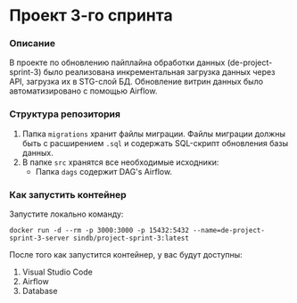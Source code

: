 # Проект 3-го спринта

### Описание
В проекте по обновлению пайплайна обработки данных (de-project-sprint-3) было реализована инкрементальная загрузка данных через API, загрузка их в STG-слой БД. Обновление витрин данных было автоматизировано с помощью Airflow.

### Структура репозитория
1. Папка `migrations` хранит файлы миграции. Файлы миграции должны быть с расширением `.sql` и содержать SQL-скрипт обновления базы данных.
2. В папке `src` хранятся все необходимые исходники: 
    * Папка `dags` содержит DAG's Airflow.

### Как запустить контейнер
Запустите локально команду:

```
docker run -d --rm -p 3000:3000 -p 15432:5432 --name=de-project-sprint-3-server sindb/project-sprint-3:latest
```

После того как запустится контейнер, у вас будут доступны:
1. Visual Studio Code
2. Airflow
3. Database
